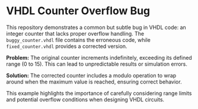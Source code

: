 # VHDL Counter Overflow Bug
This repository demonstrates a common but subtle bug in VHDL code: an integer counter that lacks proper overflow handling.  The `buggy_counter.vhdl` file contains the erroneous code, while `fixed_counter.vhdl` provides a corrected version.

**Problem:** The original counter increments indefinitely, exceeding its defined range (0 to 15). This can lead to unpredictable results or simulation errors.

**Solution:** The corrected counter includes a modulo operation to wrap around when the maximum value is reached, ensuring correct behavior.

This example highlights the importance of carefully considering range limits and potential overflow conditions when designing VHDL circuits.